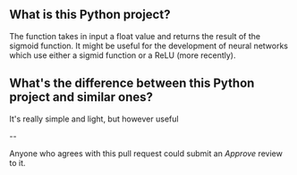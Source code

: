 ## What is this Python project?

The function <sigmoid> takes in input a float value and returns the result of the sigmoid function. It might be useful for the development of neural networks which use either a sigmid function or a ReLU (more recently).

## What's the difference between this Python project and similar ones?

It's really simple and light, but however useful

--

Anyone who agrees with this pull request could submit an *Approve* review to it.

